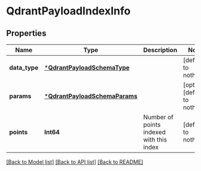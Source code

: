 # QdrantPayloadIndexInfo


## Properties
Name | Type | Description | Notes
------------ | ------------- | ------------- | -------------
**data_type** | [***QdrantPayloadSchemaType**](QdrantPayloadSchemaType.md) |  | [default to nothing]
**params** | [***QdrantPayloadSchemaParams**](QdrantPayloadSchemaParams.md) |  | [optional] [default to nothing]
**points** | **Int64** | Number of points indexed with this index | [default to nothing]


[[Back to Model list]](../README.md#models) [[Back to API list]](../README.md#api-endpoints) [[Back to README]](../README.md)



